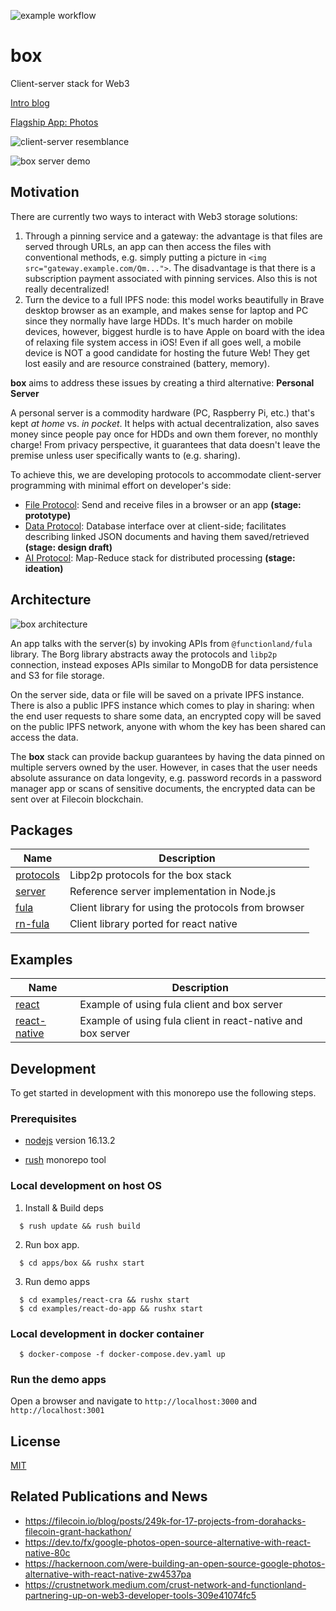 ![example workflow](https://github.com/functionland/box/actions/workflows/npm-test.yml/badge.svg)

# box

Client-server stack for Web3

[Intro blog](https://dev.to/fx/google-photos-open-source-alternative-with-react-native-80c#ending-big-techs-reign-by-building-opensource-p2p-apps)

[Flagship App: Photos](https://github.com/functionland/photos)

![client-server resemblance](https://user-images.githubusercontent.com/1758649/126010892-b7bf9905-0044-472d-aeb6-1ed7e66268d8.png)

![box server demo](https://user-images.githubusercontent.com/1758649/126008513-e5f8f2eb-b931-4450-8373-6102cf47e7d1.png)

## Motivation

There are currently two ways to interact with Web3 storage solutions:

1. Through a pinning service and a gateway: the advantage is that files are served through URLs, an app can then access the files with conventional methods, e.g. simply putting a picture in `<img src="gateway.example.com/Qm...">`. The disadvantage is that there is a subscription payment associated with pinning services. Also this is not really decentralized!
2. Turn the device to a full IPFS node: this model works beautifully in Brave desktop browser as an example, and makes sense for laptop and PC since they normally have large HDDs. It's much harder on mobile devices, however, biggest hurdle is to have Apple on board with the idea of relaxing file system access in iOS! Even if all goes well, a mobile device is NOT a good candidate for hosting the future Web! They get lost easily and are resource constrained (battery, memory).

**box** aims to address these issues by creating a third alternative: **Personal Server**

A personal server is a commodity hardware (PC, Raspberry Pi, etc.) that's kept *at home* vs. *in pocket*. It helps with actual decentralization, also saves money since people pay once for HDDs and own them forever, no monthly charge! From privacy perspective, it guarantees that data doesn't leave the premise unless user specifically wants to (e.g. sharing).

To achieve this, we are developing protocols to accommodate client-server programming with minimal effort on developer's side:

- [File Protocol](protocols/file): Send and receive files in a browser or an app **(stage: prototype)**
- [Data Protocol](protocols/data): Database interface over at client-side; facilitates describing linked JSON documents and having them saved/retrieved **(stage: design draft)**
- [AI Protocol](protocols/ai): Map-Reduce stack for distributed processing **(stage: ideation)**

## Architecture

![box architecture](https://user-images.githubusercontent.com/1758649/126281564-a3a5aea9-50a6-4ae9-ae2b-439977d57980.jpg)

An app talks with the server(s) by invoking APIs from `@functionland/fula` library. The Borg library abstracts away the protocols and `libp2p` connection, instead exposes APIs similar to MongoDB for data persistence and S3 for file storage.

On the server side, data or file will be saved on a private IPFS instance. There is also a public IPFS instance which comes to play in sharing: when the end user requests to share some data, an encrypted copy will be saved on the public IPFS network, anyone with whom the key has been shared can access the data.

The **box** stack can provide backup guarantees by having the data pinned on multiple servers owned by the user. However, in cases that the user needs absolute assurance on data longevity, e.g. password records in a password manager app or scans of sensitive documents, the encrypted data can be sent over at Filecoin blockchain.

## Packages

| Name | Description |
| --- | --- |
| [protocols](protocols) | Libp2p protocols for the box stack |
| [server](apps/server) | Reference server implementation in Node.js |
| [fula](libraries/fula) | Client library for using the protocols from browser |
| [rn-fula](libraries/rn-fula) | Client library ported for react native |


## Examples

| Name | Description |
| --- | --- |
| [react](examples/react-cra) | Example of using fula client and box server |
| [react-native](examples/react-native) | Example of using fula client in react-native and box server |

## Development

To get started in development with this monorepo use the following steps.

### Prerequisites

  * [nodejs](https://nodejs.org/en/) version 16.13.2

  * [rush](https://www.npmjs.com/package/@microsoft/rush) monorepo tool

### Local development on host OS

1.  Install & Build deps

```
  $ rush update && rush build
```

2. Run box app.

```
  $ cd apps/box && rushx start
```

3. Run demo apps

```
  $ cd examples/react-cra && rushx start
  $ cd examples/react-do-app && rushx start
```



### Local development in docker container

```
  $ docker-compose -f docker-compose.dev.yaml up
```

### Run the demo apps

Open a browser and navigate to ```http://localhost:3000``` and ```http://localhost:3001```

## License

[MIT](LICENSE)

## Related Publications and News

- https://filecoin.io/blog/posts/249k-for-17-projects-from-dorahacks-filecoin-grant-hackathon/
- https://dev.to/fx/google-photos-open-source-alternative-with-react-native-80c
- https://hackernoon.com/were-building-an-open-source-google-photos-alternative-with-react-native-zw4537pa
- https://crustnetwork.medium.com/crust-network-and-functionland-partnering-up-on-web3-developer-tools-309e41074fc5
